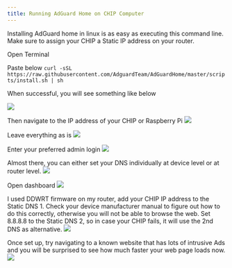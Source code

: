 ```yaml
---
title: Running AdGuard Home on CHIP Computer
---
```

Installing AdGuard home in linux is as easy as executing this command line. Make sure to assign your CHIP a Static IP address on your router.

Open Terminal

Paste below
`curl -sSL https://raw.githubusercontent.com/AdguardTeam/AdGuardHome/master/scripts/install.sh | sh`

When successful, you will see something like below

![](/assets/images/adguard/adguard-chip.png)

Then navigate to the IP address of your CHIP or Raspberry Pi
![](/assets/images/adguard/adguard1.png)

Leave everything as is
![](/assets/images/adguard/adguard2.png)

Enter your preferred admin login 
![](/assets/images/adguard/adguard3.png)

Almost there, you can either set your DNS individually at device level or at router level.
![](/assets/images/adguard/adguard4.png)

Open dashboard
![](/assets/images/adguard/adguard5.png)

I used DDWRT firmware on my router, add your CHIP IP address to the Static DNS 1. Check your device manufacturer manual to figure out how to do this correctly, otherwise you will not be able to browse the web. Set 8.8.8.8 to the Static DNS 2, so in case your CHIP fails, it will use the 2nd DNS as alternative.
![](/assets/images/adguard/ddwrt_dns_settings.png)

Once set up, try navigating to a known website that has lots of intrusive Ads and you will be surprised to see how much faster your web page loads now.
![](/assets/images/adguard/adguard-test2.png)


